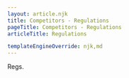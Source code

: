 ```yaml
---
layout: article.njk
title: Competitors - Regulations
pageTitle: Competitors - Regulations
articleTitle: Regulations

templateEngineOverride: njk,md
---
```

<div class="centered">
Regs.
</div>
